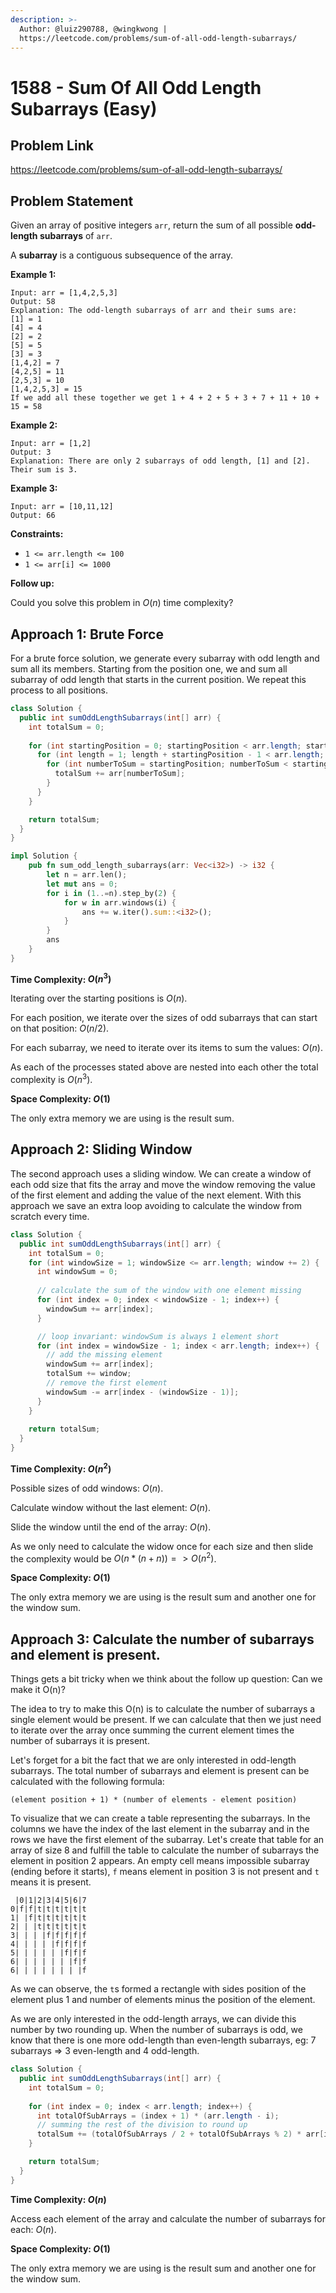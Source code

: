 ```yaml
---
description: >-
  Author: @luiz290788, @wingkwong | 
  https://leetcode.com/problems/sum-of-all-odd-length-subarrays/
---
```


# 1588 - Sum Of All Odd Length Subarrays (Easy)

## Problem Link

https://leetcode.com/problems/sum-of-all-odd-length-subarrays/

## Problem Statement

Given an array of positive integers `arr`, return the sum of all possible **odd-length subarrays** of `arr`.

A **subarray** is a contiguous subsequence of the array.

**Example 1:**

```
Input: arr = [1,4,2,5,3]
Output: 58
Explanation: The odd-length subarrays of arr and their sums are:
[1] = 1
[4] = 4
[2] = 2
[5] = 5
[3] = 3
[1,4,2] = 7
[4,2,5] = 11
[2,5,3] = 10
[1,4,2,5,3] = 15
If we add all these together we get 1 + 4 + 2 + 5 + 3 + 7 + 11 + 10 + 15 = 58
```

**Example 2:**

```
Input: arr = [1,2]
Output: 3
Explanation: There are only 2 subarrays of odd length, [1] and [2]. Their sum is 3.
```

**Example 3:**

```
Input: arr = [10,11,12]
Output: 66
```

**Constraints:**

- `1 <= arr.length <= 100`
- `1 <= arr[i] <= 1000`
 
**Follow up:**

Could you solve this problem in $O(n)$ time complexity?

## Approach 1: Brute Force

For a brute force solution, we generate every subarray with odd length and sum all its members. Starting from the position one, we and sum all subarray of odd length that starts in the current position. We repeat this process to all positions.

<Tabs>
<TabItem value="java" label="Java">
<SolutionAuthor name="@luiz290788"/>

```java
class Solution {
  public int sumOddLengthSubarrays(int[] arr) {
    int totalSum = 0;
    
    for (int startingPosition = 0; startingPosition < arr.length; startingPosition++) {
      for (int length = 1; length + startingPosition - 1 < arr.length; length += 2) {
        for (int numberToSum = startingPosition; numberToSum < startingPosition + length; numberToSum++) {
          totalSum += arr[numberToSum];
        }
      }
    }

    return totalSum;
  }
}
```

</TabItem>

<TabItem value="rs" label="Rust">
<SolutionAuthor name="@wingkwong"/>

```rs
impl Solution {
    pub fn sum_odd_length_subarrays(arr: Vec<i32>) -> i32 {
        let n = arr.len();
        let mut ans = 0;
        for i in (1..=n).step_by(2) {
            for w in arr.windows(i) {
                ans += w.iter().sum::<i32>();
            }
        }
        ans
    }
}
```

</TabItem>
</Tabs>

**Time Complexity: $O(n^3)$**

Iterating over the starting positions is $O(n)$.

For each position, we iterate over the sizes of odd subarrays that can start on that position: $O(n/2).$

For each subarray, we need to iterate over its items to sum the values: $O(n).$

As each of the processes stated above are nested into each other the total complexity is $O(n^3)$.

**Space Complexity: $O(1)$**

The only extra memory we are using is the result sum.

## Approach 2: Sliding Window

The second approach uses a sliding window. We can create a window of each odd size that fits the array and move the window removing the value of the first element and adding the value of the next element. With this approach we save an extra loop avoiding to calculate the window from scratch every time.

<Tabs>
<TabItem value="java" label="Java">
<SolutionAuthor name="@luiz290788"/>

```java
class Solution {
  public int sumOddLengthSubarrays(int[] arr) {
    int totalSum = 0;
    for (int windowSize = 1; windowSize <= arr.length; window += 2) {
      int windowSum = 0;
      
      // calculate the sum of the window with one element missing
      for (int index = 0; index < windowSize - 1; index++) {
        windowSum += arr[index];
      }

      // loop invariant: windowSum is always 1 element short
      for (int index = windowSize - 1; index < arr.length; index++) {
        // add the missing element
        windowSum += arr[index];
        totalSum += window;
        // remove the first element
        windowSum -= arr[index - (windowSize - 1)];
      }
    }
    
    return totalSum;
  }
}
```

</TabItem>
</Tabs>

**Time Complexity: $O(n^2)$**

Possible sizes of odd windows: $O(n)$.

Calculate window without the last element: $O(n)$.

Slide the window until the end of the array: $O(n)$.

As we only need to calculate the widow once for each size and then slide the complexity would be $O(n * (n + n)) => O(n^2)$.

**Space Complexity: $O(1)$**

The only extra memory we are using is the result sum and another one for the window sum.

## Approach 3: Calculate the number of subarrays and element is present.

Things gets a bit tricky when we think about the follow up question: Can we make it O(n)?

The idea to try to make this O(n) is to calculate the number of subarrays a single element would be present. If we can calculate that then we just need to iterate over the array once summing the current element times the number of subarrays it is present.

Let's forget for a bit the fact that we are only interested in odd-length subarrays. The total number of subarrays and element is present can be calculated with the following formula:

```
(element position + 1) * (number of elements - element position)
```

To visualize that we can create a table representing the subarrays. In the columns we have the index of the last element in the subarray and in the rows we have the first element of the subarray. Let's create that table for an array of size 8 and fulfill the table to calculate the number of subarrays the element in position 2 appears. An empty cell means impossible subarray (ending before it starts), `f` means element in position 3 is not present and `t` means it is present.

```
 |0|1|2|3|4|5|6|7
0|f|f|t|t|t|t|t|t
1| |f|t|t|t|t|t|t
2| | |t|t|t|t|t|t
3| | | |f|f|f|f|f
4| | | | |f|f|f|f
5| | | | | |f|f|f
6| | | | | | |f|f
6| | | | | | | |f
```

As we can observe, the `t`s formed a rectangle with sides position of the element plus 1 and number of elements minus the position of the element.

As we are only interested in the odd-length arrays, we can divide this number by two rounding up. When the number of subarrays is odd, we know that there is one more odd-length than even-length subarrays, eg: 7 subarrays => 3 even-length and 4 odd-length.

<Tabs>
<TabItem value="java" label="Java">
<SolutionAuthor name="@luiz290788"/>

```java
class Solution {
  public int sumOddLengthSubarrays(int[] arr) {
    int totalSum = 0;
    
    for (int index = 0; index < arr.length; index++) {
      int totalOfSubArrays = (index + 1) * (arr.length - i);
      // summing the rest of the division to round up
      totalSum += (totalOfSubArrays / 2 + totalOfSubArrays % 2) * arr[i];
    }

    return totalSum;
  }
}
```

</TabItem>
</Tabs>

**Time Complexity: $O(n)$**

Access each element of the array and calculate the number of subarrays for each: $O(n)$.

**Space Complexity: $O(1)$**

The only extra memory we are using is the result sum and another one for the window sum.